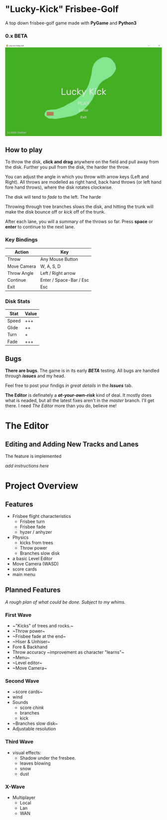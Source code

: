 # "Lucky-Kick" Frisbee-Golf
A top down frisbee-golf game made with **PyGame** and **Python3**

### 0.x BETA ###

![screenshot](/screenshots/main_menu.png)

## How to play ##

To throw the disk, **click and drag** anywhere on the field and pull away from the disk. Further you pull from the disk, the harder the throw.

You can adjust the angle in which you throw with arrow keys (Left and Right). All throws are modelled as right hand, back hand throws (or left hand fore hand throws), where the disk rotates clockwise.

The disk will tend to *fade* to the left. The harde

Throwing through tree branches slows the disk, and hitting the trunk will make the disk bounce off or *kick* off of the trunk.

After each lane, you will a summary of the throws so far. Press **space** or **enter** to continue to the next lane.

### Key Bindings ###

| Action       | Key                     |
| ------------ | ----------------------- |
| Throw        | Any Mouse Button        |
| Move Camera  | W, A, S, D              |
| Throw Angle  | Left / Right arrow      |
| Continue     | Enter / Space-Bar / Esc |
| Exit         | Esc                     |

### Disk Stats ###

| Stat  | Value |
| ----- | ----- |
| Speed | +++   |
| Glide | ++    |
| Turn  | +     |
| Fade  | +++   |

## Bugs ##

**There are bugs**. The game is in its early ***BETA*** testing. All bugs are handled through ***issues*** and my head. 

Feel free to post your findigs *in great details* in the ***Issues*** tab.

**The Editor** is definately a ***at-your-own-risk*** kind of deal. It mostly does what is neaded, but all the latest fixes aren't in the *master* branch. I'll get there. I need *The Editor* more than you do, believe me!

# The Editor #

## Editing and Adding New Tracks and Lanes

The feature is implemented

*add instructions here*

# Project Overview #

## Features
- Frisbee flight characteristics
  - Frisbee turn
  - Frisbee fade
  - hyzer / anhyzer
- Physics
  - kicks from trees
  - Throw power
  - Branches slow disk
- a basic Level Editor
- Move Camera (WASD)
- score cards
- main menu

## Planned Features ##
*A rough plan of what could be done.
Subject to my whims.*

### First Wave ###
- ~"Kicks" of trees and rocks.~
- ~Throw power~
- ~Frisbee fade at the end~
- ~Hiser & Unhiser~
- Fore & Backhand
- Throw accuracy ~improvement as character "learns"~
- ~Menu~
- ~Level editor~
- ~Move Camera~

### Second Wave ###
- ~score cards~
- wind
- Sounds
  - score *chink*
  - branches
  - kick
- ~Branches slow disk~
- Adjustable resolution

### Third Wave ###
- visual effects:
  - Shadow under the fresbee.
  - leaves blowing
  - snow
  - dust

### X-Wave ###
- Multiplayer
  - Local
  - Lan
  - WAN
